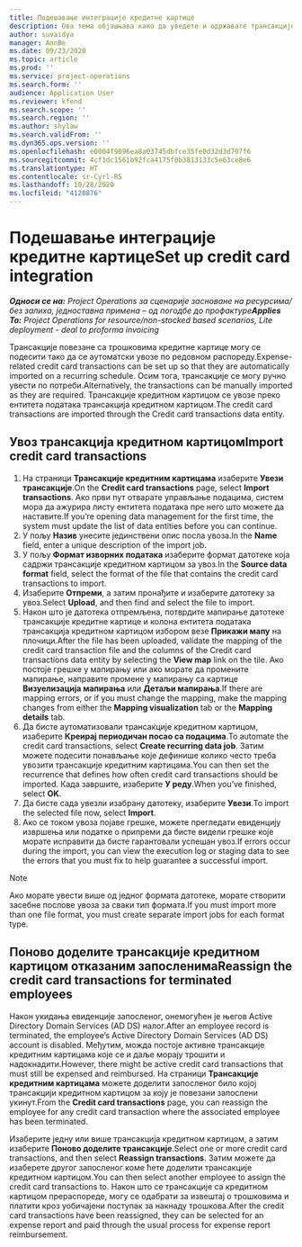 ```yaml
---
title: Подешавање интеграције кредитне картице
description: Ова тема објашњава како да уведете и одржавате трансакције кредитне картице повезане са трошковима.
author: suvaidya
manager: AnnBe
ms.date: 09/23/2020
ms.topic: article
ms.prod: ''
ms.service: project-operations
ms.search.form: ''
audience: Application User
ms.reviewer: kfend
ms.search.scope: ''
ms.search.region: ''
ms.author: shylaw
ms.search.validFrom: ''
ms.dyn365.ops.version: ''
ms.openlocfilehash: e0004f9096ea8a03745dbfce35fe0d32d3d707f6
ms.sourcegitcommit: 4cf1dc1561b92fca4175f0b3813133c5e63ce8e6
ms.translationtype: HT
ms.contentlocale: sr-Cyrl-RS
ms.lasthandoff: 10/28/2020
ms.locfileid: "4120876"
---
```

# <a name="set-up-credit-card-integration"></a><span data-ttu-id="b13f2-103">Подешавање интеграције кредитне картице</span><span class="sxs-lookup"><span data-stu-id="b13f2-103">Set up credit card integration</span></span>

<span data-ttu-id="b13f2-104">_**Односи се на:** Project Operations за сценарије засноване на ресурсима/без залиха, једноставна примена – од погодбе до профактуре_</span><span class="sxs-lookup"><span data-stu-id="b13f2-104">_**Applies To:** Project Operations for resource/non-stocked based scenarios, Lite deployment - deal to proforma invoicing_</span></span>

<span data-ttu-id="b13f2-105">Трансакције повезане са трошковима кредитне картице могу се подесити тако да се аутоматски увозе по редовном распореду.</span><span class="sxs-lookup"><span data-stu-id="b13f2-105">Expense-related credit card transactions can be set up so that they are automatically imported on a recurring schedule.</span></span> <span data-ttu-id="b13f2-106">Осим тога, трансакције се могу ручно увести по потреби.</span><span class="sxs-lookup"><span data-stu-id="b13f2-106">Alternatively, the transactions can be manually imported as they are required.</span></span> <span data-ttu-id="b13f2-107">Трансакције кредитном картицом се увозе преко ентитета података трансакција кредитном картицом.</span><span class="sxs-lookup"><span data-stu-id="b13f2-107">The credit card transactions are imported through the Credit card transactions data entity.</span></span>

## <a name="import-credit-card-transactions"></a><span data-ttu-id="b13f2-108">Увоз трансакција кредитном картицом</span><span class="sxs-lookup"><span data-stu-id="b13f2-108">Import credit card transactions</span></span>

1. <span data-ttu-id="b13f2-109">На страници **Трансакције кредитним картицама** изаберите **Увези трансакције**.</span><span class="sxs-lookup"><span data-stu-id="b13f2-109">On the **Credit card transactions** page, select **Import transactions**.</span></span> <span data-ttu-id="b13f2-110">Ако први пут отварате управљање подацима, систем мора да ажурира листу ентитета података пре него што можете да наставите.</span><span class="sxs-lookup"><span data-stu-id="b13f2-110">If you’re opening data management for the first time, the system must update the list of data entities before you can continue.</span></span>
2. <span data-ttu-id="b13f2-111">У пољу **Назив** унесите јединствени опис посла увоза.</span><span class="sxs-lookup"><span data-stu-id="b13f2-111">In the **Name** field, enter a unique description of the import job.</span></span>
3. <span data-ttu-id="b13f2-112">У пољу **Формат изворних података** изаберите формат датотеке која садржи трансакције кредитном картицом за увоз.</span><span class="sxs-lookup"><span data-stu-id="b13f2-112">In the **Source data format** field, select the format of the file that contains the credit card transactions to import.</span></span>
4. <span data-ttu-id="b13f2-113">Изаберите **Отпреми**, а затим пронађите и изаберите датотеку за увоз.</span><span class="sxs-lookup"><span data-stu-id="b13f2-113">Select **Upload**, and then find and select the file to import.</span></span>
5. <span data-ttu-id="b13f2-114">Након што је датотека отпремљена, потврдите мапирање датотеке трансакције кредитне картице и колона ентитета података трансакција кредитном картицом избором везе **Прикажи мапу** на плочици.</span><span class="sxs-lookup"><span data-stu-id="b13f2-114">After the file has been uploaded, validate the mapping of the credit card transaction file and the columns of the Credit card transactions data entity by selecting the **View map** link on the tile.</span></span> <span data-ttu-id="b13f2-115">Ако постоје грешке у мапирању или ако морате да промените мапирање, направите промене у мапирању са картице **Визуелизација мапирања** или **Детаљи мапирања**.</span><span class="sxs-lookup"><span data-stu-id="b13f2-115">If there are mapping errors, or if you must change the mapping, make the mapping changes from either the **Mapping visualization** tab or the **Mapping details** tab.</span></span>
6. <span data-ttu-id="b13f2-116">Да бисте аутоматизовали трансакције кредитном картицом, изаберите **Креирај периодичан посао са подацима**.</span><span class="sxs-lookup"><span data-stu-id="b13f2-116">To automate the credit card transactions, select **Create recurring data job**.</span></span> <span data-ttu-id="b13f2-117">Затим можете подесити понављање које дефинише колико често треба увозити трансакције кредитним картицама.</span><span class="sxs-lookup"><span data-stu-id="b13f2-117">You can then set the recurrence that defines how often credit card transactions should be imported.</span></span> <span data-ttu-id="b13f2-118">Када завршите, изаберите **У реду**.</span><span class="sxs-lookup"><span data-stu-id="b13f2-118">When you’ve finished, select **OK**.</span></span>
7. <span data-ttu-id="b13f2-119">Да бисте сада увезли изабрану датотеку, изаберите **Увези**.</span><span class="sxs-lookup"><span data-stu-id="b13f2-119">To import the selected file now, select **Import**.</span></span>
8. <span data-ttu-id="b13f2-120">Ако се током увоза појаве грешке, можете прегледати евиденцију извршења или податке о припреми да бисте видели грешке које морате исправити да бисте гарантовали успешан увоз.</span><span class="sxs-lookup"><span data-stu-id="b13f2-120">If errors occur during the import, you can view the execution log or staging data to see the errors that you must fix to help guarantee a successful import.</span></span>

> [!NOTE]
> <span data-ttu-id="b13f2-121">Ако морате увести више од једног формата датотеке, морате створити засебне послове увоза за сваки тип формата.</span><span class="sxs-lookup"><span data-stu-id="b13f2-121">If you must import more than one file format, you must create separate import jobs for each format type.</span></span>

## <a name="reassign-the-credit-card-transactions-for-terminated-employees"></a><span data-ttu-id="b13f2-122">Поново доделите трансакције кредитном картицом отказаним запосленима</span><span class="sxs-lookup"><span data-stu-id="b13f2-122">Reassign the credit card transactions for terminated employees</span></span>

<span data-ttu-id="b13f2-123">Након укидања евиденције запосленог, онемогућен је његов Active Directory Domain Services (AD DS) налог.</span><span class="sxs-lookup"><span data-stu-id="b13f2-123">After an employee record is terminated, the employee’s Active Directory Domain Services (AD DS) account is disabled.</span></span> <span data-ttu-id="b13f2-124">Међутим, можда постоје активне трансакције кредитним картицама које се и даље морају трошити и надокнадити.</span><span class="sxs-lookup"><span data-stu-id="b13f2-124">However, there might be active credit card transactions that must still be expensed and reimbursed.</span></span> <span data-ttu-id="b13f2-125">На страници **Трансакције кредитним картицама** можете доделити запосленог било којој трансакцији кредитном картицом за коју је повезани запослени укинут.</span><span class="sxs-lookup"><span data-stu-id="b13f2-125">From the **Credit card transactions** page, you can reassign the employee for any credit card transaction where the associated employee has been terminated.</span></span>

<span data-ttu-id="b13f2-126">Изаберите једну или више трансакција кредитном картицом, а затим изаберите **Поново доделите трансакције**.</span><span class="sxs-lookup"><span data-stu-id="b13f2-126">Select one or more credit card transactions, and then select **Reassign transactions**.</span></span> <span data-ttu-id="b13f2-127">Затим можете да изаберете другог запосленог коме ћете доделити трансакције кредитном картицом.</span><span class="sxs-lookup"><span data-stu-id="b13f2-127">You can then select another employee to assign the credit card transactions to.</span></span> <span data-ttu-id="b13f2-128">Након што се трансакције са кредитном картицом прераспореде, могу се одабрати за извештај о трошковима и платити кроз уобичајени поступак за накнаду трошкова.</span><span class="sxs-lookup"><span data-stu-id="b13f2-128">After the credit card transactions have been reassigned, they can be selected for an expense report and paid through the usual process for expense report reimbursement.</span></span>
